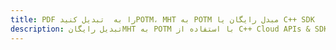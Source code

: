 ---title: PDF را به  تبدیل کنیدPOTM، MHT به POTM مبدل رایگان یا C++ SDKdescription: تبدیل رایگانMHT به POTM با استفاده از C++ Cloud APIs & SDK همچنین اسناد PDF را در Cloud ایجاد، ویرایش و رندر کنید.---